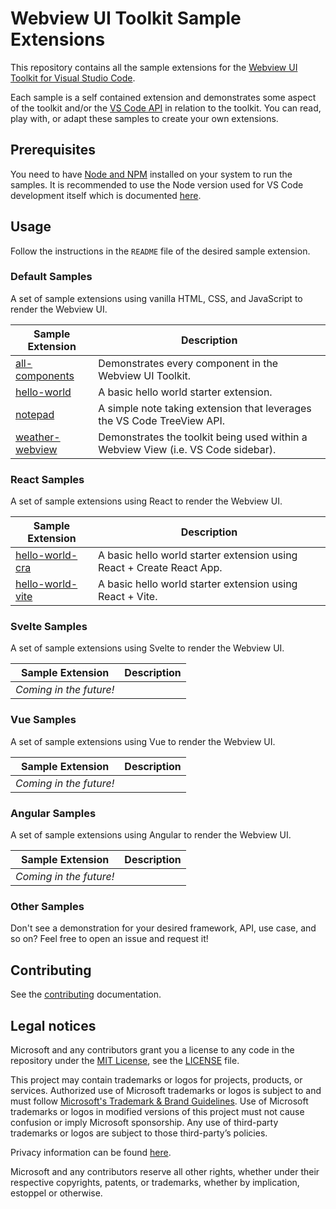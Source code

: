 # Webview UI Toolkit Sample Extensions

This repository contains all the sample extensions for the [Webview UI Toolkit for Visual Studio Code](https://github.com/microsoft/vscode-webview-toolkit).

Each sample is a self contained extension and demonstrates some aspect of the toolkit and/or the [VS Code API](https://code.visualstudio.com/api/references/vscode-api) in relation to the toolkit. You can read, play with, or adapt these samples to create your own extensions.

## Prerequisites

You need to have [Node and NPM](https://nodejs.org/en/) installed on your system to run the samples. It is recommended to use the Node version used for VS Code development itself which is documented [here](https://github.com/Microsoft/vscode/wiki/How-to-Contribute#prerequisites).

## Usage

Follow the instructions in the `README` file of the desired sample extension.

### Default Samples

A set of sample extensions using vanilla HTML, CSS, and JavaScript to render the Webview UI.

| Sample Extension                             | Description                                                                       |
| -------------------------------------------- | --------------------------------------------------------------------------------- |
| [all-components](./default/all-components)   | Demonstrates every component in the Webview UI Toolkit.                           |
| [hello-world](./default/hello-world)         | A basic hello world starter extension.                                            |
| [notepad](./default/notepad)                 | A simple note taking extension that leverages the VS Code TreeView API.           |
| [weather-webview](./default/weather-webview) | Demonstrates the toolkit being used within a Webview View (i.e. VS Code sidebar). |

### React Samples

A set of sample extensions using React to render the Webview UI.

| Sample Extension                             | Description                                                           |
| ---------------------------------------------| --------------------------------------------------------------------- |
| [hello-world-cra](./react/hello-world-cra)   | A basic hello world starter extension using React + Create React App. |
| [hello-world-vite](./react/hello-world-vite) | A basic hello world starter extension using React + Vite.             |

### Svelte Samples

A set of sample extensions using Svelte to render the Webview UI.

| Sample Extension        | Description |
| ------------------------| ----------- |
| _Coming in the future!_ |             |

### Vue Samples

A set of sample extensions using Vue to render the Webview UI.

| Sample Extension        | Description |
| ------------------------| ----------- |
| _Coming in the future!_ |             |

### Angular Samples

A set of sample extensions using Angular to render the Webview UI.

| Sample Extension        | Description |
| ------------------------| ----------- |
| _Coming in the future!_ |             |

### Other Samples

Don't see a demonstration for your desired framework, API, use case, and so on? Feel free to open an issue and request it!

## Contributing

See the [contributing](./CONTRIBUTING.md) documentation.

## Legal notices

Microsoft and any contributors grant you a license to any code in the repository under the [MIT License](https://opensource.org/licenses/MIT), see the [LICENSE](LICENSE) file.

This project may contain trademarks or logos for projects, products, or services. Authorized use of Microsoft trademarks or logos is subject to and must follow [Microsoft's Trademark & Brand Guidelines](https://www.microsoft.com/en-us/legal/intellectualproperty/trademarks). Use of Microsoft trademarks or logos in modified versions of this project must not cause confusion or imply Microsoft sponsorship. Any use of third-party trademarks or logos are subject to those third-party’s policies.

Privacy information can be found [here](https://privacy.microsoft.com/en-us/).

Microsoft and any contributors reserve all other rights, whether under their respective copyrights, patents, or trademarks, whether by implication, estoppel or otherwise.
